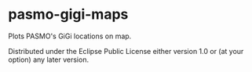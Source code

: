# pasmo-gigi-maps
Plots PASMO's GiGi locations on map.

Distributed under the Eclipse Public License either version 1.0 or (at
your option) any later version.
